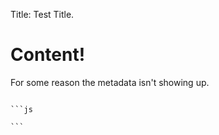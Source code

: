 Title: Test Title.

# Content!

For some reason the metadata isn't showing up.

<!-- If the sanitizer didn't work, this page will alert you to that fact. -->
<script>
  alert("Sanitizer didn't work.");
</script>

<code>
```js
  <script>
    alert("But code blocks are not sanitized, because they are converted to other HTML.");
  </script>
```
</code>
